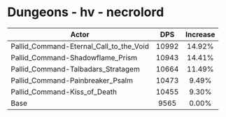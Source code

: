 # Dungeons - hv - necrolord
| Actor | DPS | Increase |
|---|:---:|:---:|
|Pallid_Command-Eternal_Call_to_the_Void|10992|14.92%|
|Pallid_Command-Shadowflame_Prism|10943|14.41%|
|Pallid_Command-Talbadars_Stratagem|10664|11.49%|
|Pallid_Command-Painbreaker_Psalm|10473|9.49%|
|Pallid_Command-Kiss_of_Death|10455|9.30%|
|Base|9565|0.00%|
